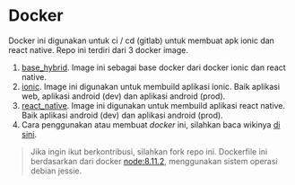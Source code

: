 # Docker

Docker ini digunakan untuk ci / cd (gitlab) untuk membuat apk ionic dan react native.
Repo ini terdiri dari 3 docker image.

1. [base_hybrid](https://github.com/imron02/Docker/tree/master/base_hybrid). Image ini sebagai base docker dari docker ionic dan react native.
2. [ionic](https://github.com/imron02/Docker/tree/master/ionic). Image ini digunakan untuk membuild aplikasi ionic. Baik aplikasi web, aplikasi android (dev) dan aplikasi android (prod).
3. [react_native](https://github.com/imron02/Docker/tree/master/react_native). Image ini digunakan untuk membuild aplikasi react native. Baik aplikasi android (dev) dan aplikasi android (prod).
4. Cara penggunakan atau membuat _docker_ ini, silahkan baca wikinya [di sini](https://github.com/imron02/Docker/wiki).

> Jika ingin ikut berkontribusi, silahkan fork repo ini.
> Dockerfile ini berdasarkan dari docker [node:8.11.2](https://hub.docker.com/_/node/), menggunakan sistem operasi debian jessie.